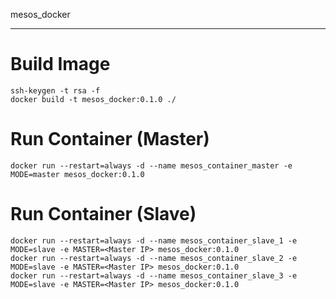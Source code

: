 mesos_docker
___

# Build Image
```
ssh-keygen -t rsa -f
docker build -t mesos_docker:0.1.0 ./
```


# Run Container (Master)
```
docker run --restart=always -d --name mesos_container_master -e MODE=master mesos_docker:0.1.0
```

# Run Container (Slave)
```
docker run --restart=always -d --name mesos_container_slave_1 -e MODE=slave -e MASTER=<Master IP> mesos_docker:0.1.0
docker run --restart=always -d --name mesos_container_slave_2 -e MODE=slave -e MASTER=<Master IP> mesos_docker:0.1.0
docker run --restart=always -d --name mesos_container_slave_3 -e MODE=slave -e MASTER=<Master IP> mesos_docker:0.1.0
```
